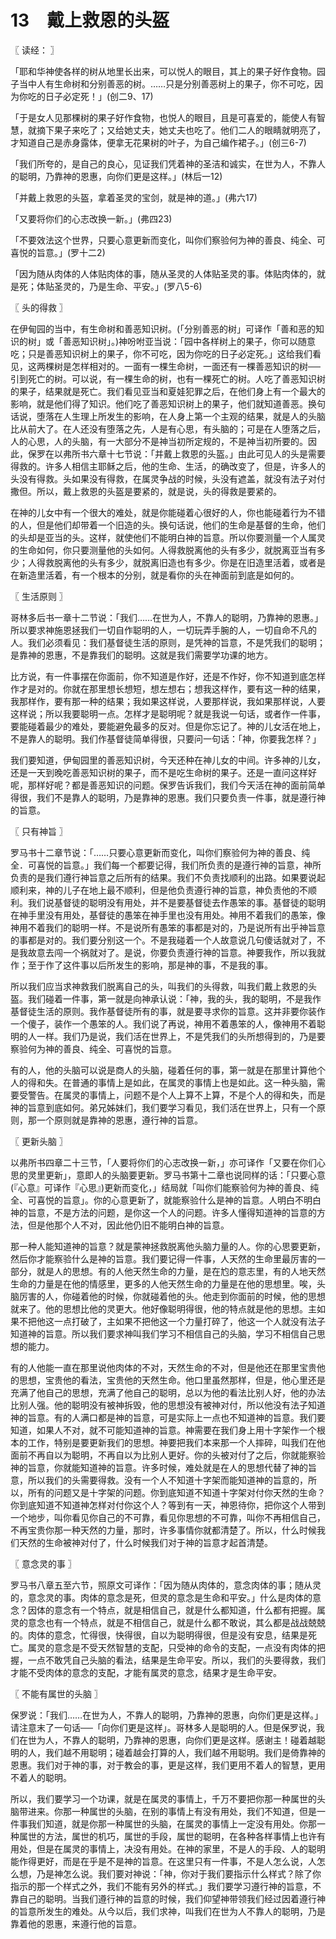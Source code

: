 # 13　戴上救恩的头盔



〖 读经： 〗

「耶和华神使各样的树从地里长出来，可以悦人的眼目，其上的果子好作食物。园子当中人有生命树和分别善恶的树。……只是分别善恶树上的果子，你不可吃，因为你吃的日子必定死！」(创二9、17)

「于是女人见那棵树的果子好作食物，也悦人的眼目，且是可喜爱的，能使人有智慧，就摘下果子来吃了；又给她丈夫，她丈夫也吃了。他们二人的眼睛就明亮了，才知道自己是赤身露体，便拿无花果树的叶子，为自己编作裙子。」(创三6-7)

「我们所夸的，是自己的良心，见证我们凭着神的圣洁和诚实，在世为人，不靠人的聪明，乃靠神的恩惠，向你们更是这样。」(林后一12)

「并戴上救恩的头盔，拿着圣灵的宝剑，就是神的道。」(弗六17)

「又要将你们的心志改换一新。」(弗四23)

「不要效法这个世界，只要心意更新而变化，叫你们察验何为神的善良、纯全、可喜悦的旨意。」(罗十二2)

「因为随从肉体的人体贴肉体的事，随从圣灵的人体贴圣灵的事。体贴肉体的，就是死；体贴圣灵的，乃是生命、平安。」(罗八5-6)



〖 头的得救 〗

在伊甸园的当中，有生命树和善恶知识树。(「分别善恶的树」可译作「善和恶的知识的树」或「善恶知识树」。)神吩咐亚当说：「园中各样树上的果子，你可以随意吃；只是善恶知识树上的果子，你不可吃，因为你吃的日子必定死。」这给我们看见，这两棵树是怎样相对的。一面有一棵生命树，一面还有一棵善恶知识的树──引到死亡的树。可以说，有一棵生命的树，也有一棵死亡的树。人吃了善恶知识树的果子，结果就是死亡。我们看见亚当和夏娃犯罪之后，在他们身上有一个最大的影响，就是他们得了知识。他们吃了善恶知识树上的果子，他们就知道善恶。换句话说，堕落在人生理上所发生的影响，在人身上第一个主观的结果，就是人的头脑比从前大了。在人还没有堕落之先，人是有心思，有头脑的；可是在人堕落之后，人的心思，人的头脑，有一大部分不是神当初所定规的，不是神当初所要的。因此，保罗在以弗所书六章十七节说：「并戴上救恩的头盔。」由此可见人的头是需要得救的。许多人相信主耶稣之后，他的生命、生活，的确改变了，但是，许多人的头没有得救。头如果没有得救，在属灵争战的时候，头没有遮盖，就没有法子对付撒但。所以，戴上救恩的头盔是要紧的，就是说，头的得救是要紧的。

在神的儿女中有一个很大的难处，就是你能碰着心很好的人，你也能碰着行为不错的人，但是他们却带着一个旧造的头。换句话说，他们的生命是基督的生命，他们的头却是亚当的头。这样，就使他们不能明白神的旨意。所以你要测量一个人属灵的生命如何，你只要测量他的头如何。人得救脱离他的头有多少，就脱离亚当有多少；人得救脱离他的头有多少，就脱离旧造也有多少。你是在旧造里活着，或者是在新造里活着，有一个根本的分别，就是看你的头在神面前到底是如何的。



〖 生活原则 〗

哥林多后书一章十二节说：「我们……在世为人，不靠人的聪明，乃靠神的恩惠。」所以要求神施恩拯我们一切自作聪明的人，一切玩弄手腕的人，一切自命不凡的人。我们必须看见：我们基督徒生活的原则，是凭神的旨意，不是凭我们的聪明；是靠神的恩惠，不是靠我们的聪明。这就是我们需要学功课的地方。

比方说，有一件事摆在你面前，你不知道是作好，还是不作好，你不知道到底怎样作才是对的。你就在那里想长想短，想左想右；想我这样作，要有这一种的结果，我那样作，要有那一种的结果；我如果这样说，人要那样说，我如果那样说，人要这样说；所以我要聪明一点。怎样才是聪明呢？就是我说一句话，或者作一件事，要能碰着最少的难处，要能避免最多的反对。但是你忘记了。神的儿女活在地上，不是靠人的聪明。我们作基督徒简单得很，只要问一句话：「神，你要我怎样？」

我们要知道，伊甸园里的善恶知识树，今天还种在神儿女的中间。许多神的儿女，还是一天到晚吃善恶知识树的果子，而不是吃生命树的果子。还是一直问这样好呢，那样好呢？都是善恶知识的问题。保罗告诉我们，我们今天活在神的面前简单得很，我们不是靠人的聪明，乃是靠神的恩惠。我们只要负责一件事，就是遵行神的旨意。



〖 只有神旨 〗

罗马书十二章节说：「……只要心意更新而变化，叫你们察验何为神的善良、纯全．可喜悦的旨意。」我们每一个都要记得，我们所负责的是遵行神的旨意，神所负责的是我们遵行神旨意之后所有的结果。我们不负责找顺利的出路。如果要说起顺利来，神的儿子在地上最不顺利，但是他负责遵行神的旨意，神负责他的不顺利。我们说基督徒的聪明没有用处，并不是要基督徒去作愚笨的事。基督徒的聪明在神手里没有用处，基督徒的愚笨在神手里也没有用处。神用不着我们的愚笨，像神用不着我们的聪明一样。不是说所有愚笨的事都是对的，乃是说所有出乎神旨意的事都是对的。我们要分别这一个。不是我碰着一个人故意说几句傻话就对了，不是我故意去闯一个祸就对了。是说，你要负责遵行神的旨意。神要我作，所以我就作；至于作了这件事以后所发生的影响，那是神的事，不是我的事。

所以我们应当求神救我们脱离自己的头，叫我们的头得救，叫我们戴上救恩的头盔。我们碰着一件事，第一就是向神承认说：「神，我的头，我的聪明，不是我作基督徒生活的原则。我作基督徒所有的事，就是要寻求你的旨意。这并非要你装作一个傻子，装作一个愚笨的人。我们说了再说，神用不着愚笨的人，像神用不着聪明的人一样。我们乃是说，我们活在世界上，不是凭我们的头所想得到的，乃是要察验何为神的善良、纯全、可喜悦的旨意。

有的人，他的头脑可以说是商人的头脑，碰着任何的事，第一就是在那里计算他个人的得和失。在普通的事情上是如此，在属灵的事情上也是如此。这一种头脑，需要受警告。在属灵的事情上，问题不是个人上算不上算，不是个人的得和失，而是神的旨意到底如何。弟兄姊妹们，我们要学习看见，我们活在世界上，只有一个原则，那一个原则就是靠神的恩惠，遵行神的旨意。



〖 更新头脑 〗

以弗所书四章二十三节，「人要将你们的心志改换一新，」亦可译作「又要在你们心思的灵里更新」，意即人的头脑要更新。罗马书第十二章也说同样的话：「只要心意(『心意』可译作『心思』)更新而变化，」结局就「叫你们能察验何为神的善良、纯全、可喜悦的旨意」。你的心意更新了，就能察验什么是神的旨意。人明白不明白神的旨意，不是方法的问题，是你这一个人的问题。许多人懂得知道神的旨意的方法，但是他那个人不对，因此他仍旧不能明白神的旨意。

那一种人能知道神的旨意？就是蒙神拯救脱离他头脑力量的人。你的心思要更新，然后你才能察验什么是神的旨意。我们要记得一件事，人天然的生命里最厉害的一部分，就是人的思想。有的人他天然生命的力量，是在尥的意志里，有的人地天然生命的力量是在他的情感里，更多的人他天然生命的力量是在他的思想里。唉，头脑厉害的人，你碰着他的时候，你就碰着他的头。他走到你面前的时候，他的思想就来了。他的思想比他的灵更大。他好像聪明得很，他的特点就是他的思想。主如果不把他这一点打破了，主如果不把他这一个力量打碎了，他这一个人就没有法子知道神的旨意。所以我们要求神叫我们学习不相信自己的头脑，学习不相信自己思想的能力。

有的人他能一直在那里说他肉体的不对，天然生命的不对，但是他还在那里宝贵他的思想，宝贵他的看法，宝贵他的天然生命。他口里虽然那样，但是，他心里还是充满了他自己的思想，充满了他自己的聪明，总以为他的看法比别人好，他的办法比别人强。他的聪明没有被神拆毁，他的思想没有被神对付，所以他没有法子知道神的旨意。有的人满口都是神的旨意，可是实际上一点也不知道神的旨意。我们要知道，如果人不对，就不可能知道神的旨意。神需要在我们身上用十字架作一个根本的工作，特别是要更新我们的思想。神要把我们本来那一个人摔碎，叫我们在他面前不再自以为聪明，不再自以为比别人更好。你的头被对付了之后，你就能察验神的旨意，你就能知道神的旨意。许多时候，难处就是在人的思想代替了神的旨意，所以我们的头需要得救。没有一个人不知道十字架而能知道神的旨意的，所以，所有的问题又是十字架的问题。你到底知道不知道十字架对付你天然的生命？你到底知道不知道神怎样对付你这个人？等到有一天，神恩待你，把你这个人带到一个地步，叫你看见你自己的不可靠，看见你思想的不可靠，叫你不再相信自己，不再宝贵你那一种天然的力量，那时，许多事情你就都清楚了。所以，什么时候我们天然的生命被神对付了，什么时候我们对于神的旨意才起首清楚。



〖 意念灵的事 〗

罗马书八章五至六节，照原文可译作：「因为随从肉体的，意念肉体的事；随从灵的，意念灵的事。肉体的意念是死，但灵的意念是生命和平安。」什么是肉体的意念？因体的意念有一个特点，就是相信自己，就是什么都知道，什么都有把握。属灵的意念也有一个特点，就是不相信自己，就是什么都不敢说，其么都是战战兢兢的。肉体的意念，忙得很，快得很，自以为聪明得很，但是没有安息，结果是死亡。属灵的意念是不受天然智慧的支配，只受神的命令的支配，一点没有肉体的把握，一点不敢凭自己头脑的看法，结果是生命平安。所以，我们的头要得救，我们才能不受肉体的意念的支配，才能有属灵的意念，结果才是生命平安。



〖 不能有属世的头脑 〗

保罗说：「我们……在世为人，不靠人的聪明，乃靠神的恩惠，向你们更是这样。」请注意末了一句话──「向你们更是这样」。哥林多人是聪明的人。但是保罗说，我们在世为人，不靠人的聪明，乃靠神的恩惠，向你们更是这样。感谢主！碰着越聪明的人，我们越不用聪明；碰着越会打算的人，我们越不用聪明。我们是倚靠神的恩惠。我们对于神的事，对于教会的事，更是这样，我们更用不着人的智慧，更用不着人的聪明。

所以，我们要学习一个功课，就是在属灵的事情上，千万不要把你那一种属世的头脑带进来。你那一种属世的头脑，在别的事情上有没有用处，我们不知道，但是一件事我们知道，就是你那一种属世的头脑，在属灵的事情上一定没有用处。你那一种属世的方法，属世的机巧，属世的手段，属世的聪明，在各种各样事情上也许有用处，但是在属灵的事情上，决没有用处。在神的家里，不是人的手段、人的聪明能作得更好，而是在乎是不是神的旨意。在这里只有一件事，不是人怎么说，人怎么想，乃是神怎么说。我们要对神说：「神，你对于我们要指示什么样式？除了你指示的那一个样式之外，我们不能有另外的样式。」我们要学习遵行神的旨意，不靠自己的聪明。当我们遵行神的旨意的时候，我们仰望神带领我们经过因着遵行神的旨意所发生的难处。从今以后，我们求神，叫我们在世为人不靠人的聪明，乃是靠着他的恩惠，来遵行他的旨意。

